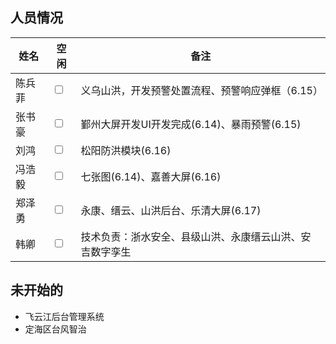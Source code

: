 ## 人员情况
| 姓名   | 空闲                    | 备注                                                     |
| ------ | ----------------------- | -------------------------------------------------------- |
| 陈兵菲 | <input type="checkbox"> | 义乌山洪，开发预警处置流程、预警响应弹框（6.15）    |
| 张书豪 | <input type="checkbox"> | 鄞州大屏开发UI开发完成(6.14)、暴雨预警(6.15)                             |
| 刘鸿   | <input type="checkbox"> | 松阳防洪模块(6.16)                                       |
| 冯浩毅 | <input type="checkbox"> | 七张图(6.14)、嘉善大屏(6.16)                             |
| 郑泽勇 | <input type="checkbox"> | 永康、缙云、山洪后台、乐清大屏(6.17)                                           |
| 韩卿   | <input type="checkbox"> | 技术负责：浙水安全、县级山洪、永康缙云山洪、安吉数字孪生 |


## 未开始的
+ 飞云江后台管理系统
+ 定海区台风智治
